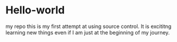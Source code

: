 # Hello-world
my repo this is my first attempt at using source control. It is excititng learning new things even if I am just at the beginning of my journey.
